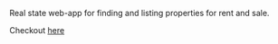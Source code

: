 Real state web-app for finding and listing properties for rent and sale.

Checkout [here](https://realtor-react-five.vercel.app/)